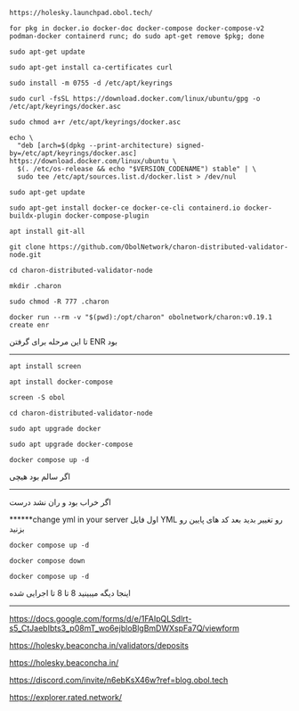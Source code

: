 ```shell
https://holesky.launchpad.obol.tech/
```



```shell
for pkg in docker.io docker-doc docker-compose docker-compose-v2 podman-docker containerd runc; do sudo apt-get remove $pkg; done
```


```shell
sudo apt-get update
```

```shell
sudo apt-get install ca-certificates curl
```


```shell
sudo install -m 0755 -d /etc/apt/keyrings
```

```shell
sudo curl -fsSL https://download.docker.com/linux/ubuntu/gpg -o /etc/apt/keyrings/docker.asc
```

```shell
sudo chmod a+r /etc/apt/keyrings/docker.asc
```

```shell
echo \
  "deb [arch=$(dpkg --print-architecture) signed-by=/etc/apt/keyrings/docker.asc] https://download.docker.com/linux/ubuntu \   
  $(. /etc/os-release && echo "$VERSION_CODENAME") stable" | \   
  sudo tee /etc/apt/sources.list.d/docker.list > /dev/nul
```


```shell
sudo apt-get update
```

```shell
sudo apt-get install docker-ce docker-ce-cli containerd.io docker-buildx-plugin docker-compose-plugin
```

```shell
apt install git-all
```

```shell
git clone https://github.com/ObolNetwork/charon-distributed-validator-node.git
```

```shell
cd charon-distributed-validator-node
```

```shell
mkdir .charon
```

```shell
sudo chmod -R 777 .charon
```

```shell
docker run --rm -v "$(pwd):/opt/charon" obolnetwork/charon:v0.19.1 create enr
```
تا این مرحله برای گرفتن 
ENR 
بود

-------------------------------------------

```shell
apt install screen
```

```shell
apt install docker-compose
```

```shell
screen -S obol
```

```shell
cd charon-distributed-validator-node
```

```shell
sudo apt upgrade docker
```

```shell
sudo apt upgrade docker-compose
```

```shell
docker compose up -d
```

اگر سالم بود هیچی

---------------------------------

اگر خراب بود و ران نشد درست 

******change yml in your server 
اول فایل YML
رو تغییر بدید بعد کد های پایین رو بزنید
```shell
docker compose up -d
```

```shell
docker compose down
```

```shell
docker compose up -d
```
اینجا دیگه میبینید 8 تا 8 تا اجرایی شده


-------------------------------


https://docs.google.com/forms/d/e/1FAIpQLSdlrt-s5_CtJaebIbts3_p08mT_wo6ejbloBlgBmDWXspFa7Q/viewform


https://holesky.beaconcha.in/validators/deposits

https://holesky.beaconcha.in/


https://discord.com/invite/n6ebKsX46w?ref=blog.obol.tech

https://explorer.rated.network/
